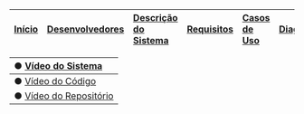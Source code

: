 |<a href='http://code.google.com/p/foot-project/'>Início</a> | <a href='http://code.google.com/p/foot-project/wiki/Desenvolvedores'>Desenvolvedores</a>|<a href='https://code.google.com/p/foot-project/wiki/Descricao'>Descrição do Sistema</a>|<a href='http://code.google.com/p/foot-project/wiki/Requisitos'>Requisitos</a>|<a href='http://code.google.com/p/foot-project/wiki/CasosDeUso'>Casos de Uso</a>|<a href='http://code.google.com/p/foot-project/wiki/Diagramas'>Diagramas</a>| **Vídeos** |
|:-----------------------------------------------------------|:----------------------------------------------------------------------------------------|:---------------------------------------------------------------------------------------|:-----------------------------------------------------------------------------|:-------------------------------------------------------------------------------|:---------------------------------------------------------------------------|:-----------|

|● <a href='http://www.youtube.com/watch?v=nOhs0L0XYAo&feature=youtu.be'>Vídeo do Sistema</a>|
|:-------------------------------------------------------------------------------------------|
|● <a href='http://www.youtube.com/watch?v=NqTi99wrSVE&feature=youtu.be'>Vídeo do Código</a> |
|● <a href='http://www.youtube.com/watch?v=nx4a4NmIdSw&feature=youtu.be'>Vídeo do Repositório</a>|